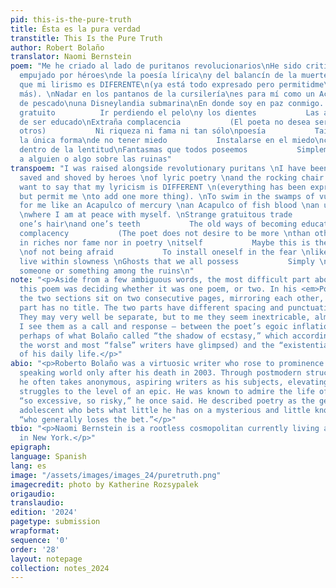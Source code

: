 ```yaml
---
pid: this-is-the-pure-truth
title: Ésta es la pura verdad
transtitle: This Is the Pure Truth
author: Robert Bolaño
translator: Naomi Bernstein
poem: "Me he criado al lado de puritanos revolucionarios\nHe sido criticado ayudado
  empujado por héroes\nde la poesía lírica\ny del balancín de la muerte.\nQuiero decir
  que mi lirismo es DIFERENTE\n(ya está todo expresado pero permitidme\nañadir algo
  más). \nNadar en los pantanos de la cursilería\nes para mí como un Acapulco de sangre
  de pescado\nuna Disneylandia submarina\nEn donde soy en paz conmigo. \n\nRaro oficio
  gratuito          Ir perdiendo el pelo\ny los dientes           Las antiguas maneras
  de ser educado\nExtraña complacencia           (El poeta no desea ser más\nque los
  otros)           Ni riqueza ni fama ni tan sólo\npoesía           Tai vez ésta sea
  la única forma\nde no tener miedo           Instalarse en el miedo\ncomo quien vive
  dentro de la lentitud\nFantasmas que todos poseemos           Simplemente\naguardando
  a alguien o algo sobre las ruinas"
transpoem: "I was raised alongside revolutionary puritans \nI have been criticized
  saved and shoved by heroes \nof lyric poetry \nand the rocking chair of death. \nI
  want to say that my lyricism is DIFFERENT \n(everything has been expressed already
  but permit me \nto add one more thing). \nTo swim in the swamps of vulgarity \nis
  for me like an Acapulco of mercury \nan Acapulco of fish blood \nan underwater Disneyland
  \nwhere I am at peace with myself. \nStrange gratuitous trade           To go losing
  one’s hair\nand one’s teeth           The old ways of becoming educated \nStrange
  complacency           (The poet does not desire to be more \nthan others)           Neither
  in riches nor fame nor in poetry \nitself           Maybe this is the only form
  \nof not being afraid           To install oneself in the fear \nlike those who
  live within slowness \nGhosts that we all possess           Simply \nwaiting for
  someone or something among the ruins\n"
note: "<p>Aside from a few ambiguous words, the most difficult part about translating
  this poem was deciding whether it was one poem, or two. In his <em>Poesía Reunida</em>,
  the two sections sit on two consecutive pages, mirroring each other, and the second
  part has no title. The two parts have different spacing and punctuation patterns.
  They may very well be separate, but to me they seem inextricable, almost dialectical.
  I see them as a call and response — between the poet’s egoic inflation (a result
  perhaps of what Bolaño called “the shadow of ecstasy,” which according to him, even
  the worst and most “false” writers have glimpsed) and the “existential mediocrity”
  of his daily life.</p>"
abio: "<p>Roberto Bolaño was a virtuosic writer who rose to prominence in the English
  speaking world only after his death in 2003. Through postmodern structures and flourishes,
  he often takes anonymous, aspiring writers as his subjects, elevating their quotidian
  struggles to the level of an epic. He was known to admire the life of the poet,
  “so excessive, so risky,” he once said. He described poetry as the gesture of an
  adolescent who bets what little he has on a mysterious and little known form, and
  “who generally loses the bet.”</p>"
tbio: "<p>Naomi Bernstein is a rootless cosmopolitan currently living and writing
  in New York.</p>"
epigraph:
language: Spanish
lang: es
image: "/assets/images/images_24/puretruth.png"
imagecredit: photo by Katherine Rozsypalek
origaudio:
translaudio:
edition: '2024'
pagetype: submission
wrapformat:
sequence: '0'
order: '28'
layout: notepage
collection: notes_2024
---
```

